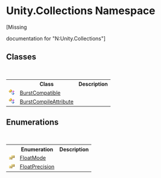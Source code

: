 # Unity.Collections Namespace
 

\[Missing <summary> documentation for "N:Unity.Collections"\]


## Classes
&nbsp;<table><tr><th></th><th>Class</th><th>Description</th></tr><tr><td>![Public class](media/pubclass.gif "Public class")</td><td><a href="57c87e36-2714-ff10-bf87-2c5a517f5f00.md">BurstCompatible</a></td><td /></tr><tr><td>![Public class](media/pubclass.gif "Public class")</td><td><a href="be3b64b1-b389-cac2-cf7e-b8e4e8b2f505.md">BurstCompileAttribute</a></td><td /></tr></table>

## Enumerations
&nbsp;<table><tr><th></th><th>Enumeration</th><th>Description</th></tr><tr><td>![Public enumeration](media/pubenumeration.gif "Public enumeration")</td><td><a href="ed9e7003-e091-fc37-4bc7-0cdb7af0f35f.md">FloatMode</a></td><td /></tr><tr><td>![Public enumeration](media/pubenumeration.gif "Public enumeration")</td><td><a href="24f4d5ac-93e2-bc47-1330-712a8c5ee1eb.md">FloatPrecision</a></td><td /></tr></table>&nbsp;
